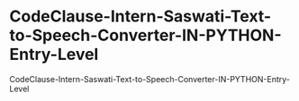 # CodeClause-Intern-Saswati-Text-to-Speech-Converter-IN-PYTHON-Entry-Level
CodeClause-Intern-Saswati-Text-to-Speech-Converter-IN-PYTHON-Entry-Level
